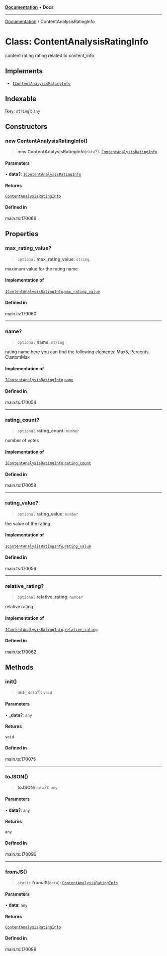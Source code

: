 [**Documentation**](../README.md) • **Docs**

***

[Documentation](../README.md) / ContentAnalysisRatingInfo

# Class: ContentAnalysisRatingInfo

content rating rating related to content_info

## Implements

- [`IContentAnalysisRatingInfo`](../interfaces/IContentAnalysisRatingInfo.md)

## Indexable

 \[`key`: `string`\]: `any`

## Constructors

### new ContentAnalysisRatingInfo()

> **new ContentAnalysisRatingInfo**(`data`?): [`ContentAnalysisRatingInfo`](ContentAnalysisRatingInfo.md)

#### Parameters

• **data?**: [`IContentAnalysisRatingInfo`](../interfaces/IContentAnalysisRatingInfo.md)

#### Returns

[`ContentAnalysisRatingInfo`](ContentAnalysisRatingInfo.md)

#### Defined in

main.ts:170066

## Properties

### max\_rating\_value?

> `optional` **max\_rating\_value**: `string`

maximum value for the rating name

#### Implementation of

[`IContentAnalysisRatingInfo`](../interfaces/IContentAnalysisRatingInfo.md).[`max_rating_value`](../interfaces/IContentAnalysisRatingInfo.md#max_rating_value)

#### Defined in

main.ts:170060

***

### name?

> `optional` **name**: `string`

rating name
here you can find the following elements: Max5, Percents, CustomMax

#### Implementation of

[`IContentAnalysisRatingInfo`](../interfaces/IContentAnalysisRatingInfo.md).[`name`](../interfaces/IContentAnalysisRatingInfo.md#name)

#### Defined in

main.ts:170054

***

### rating\_count?

> `optional` **rating\_count**: `number`

number of votes

#### Implementation of

[`IContentAnalysisRatingInfo`](../interfaces/IContentAnalysisRatingInfo.md).[`rating_count`](../interfaces/IContentAnalysisRatingInfo.md#rating_count)

#### Defined in

main.ts:170058

***

### rating\_value?

> `optional` **rating\_value**: `number`

the value of the rating

#### Implementation of

[`IContentAnalysisRatingInfo`](../interfaces/IContentAnalysisRatingInfo.md).[`rating_value`](../interfaces/IContentAnalysisRatingInfo.md#rating_value)

#### Defined in

main.ts:170056

***

### relative\_rating?

> `optional` **relative\_rating**: `number`

relative rating

#### Implementation of

[`IContentAnalysisRatingInfo`](../interfaces/IContentAnalysisRatingInfo.md).[`relative_rating`](../interfaces/IContentAnalysisRatingInfo.md#relative_rating)

#### Defined in

main.ts:170062

## Methods

### init()

> **init**(`_data`?): `void`

#### Parameters

• **\_data?**: `any`

#### Returns

`void`

#### Defined in

main.ts:170075

***

### toJSON()

> **toJSON**(`data`?): `any`

#### Parameters

• **data?**: `any`

#### Returns

`any`

#### Defined in

main.ts:170096

***

### fromJS()

> `static` **fromJS**(`data`): [`ContentAnalysisRatingInfo`](ContentAnalysisRatingInfo.md)

#### Parameters

• **data**: `any`

#### Returns

[`ContentAnalysisRatingInfo`](ContentAnalysisRatingInfo.md)

#### Defined in

main.ts:170089
